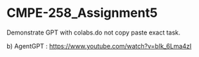 # CMPE-258_Assignment5

Demonstrate GPT with colabs.do not copy paste exact task.

b) AgentGPT :  https://www.youtube.com/watch?v=bIk_6Lma4zI
